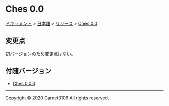 # Ches 0.0

[ドキュメント](../../../index.md) > [日本語](../../index.md) > [リリース](../index.md) > [Ches 0.0](./index.md)

## 変更点

初バージョンのため変更点はない。

## 付随バージョン

- [Ches 0.0.0](../ches0.0.0/index.md)

---

Copyright © 2020 Garnet3106 All rights reserved.
